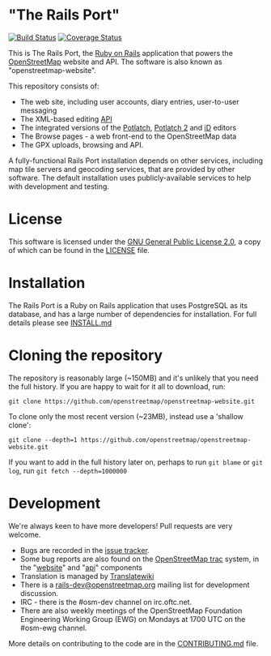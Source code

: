 # "The Rails Port"

[![Build Status](https://travis-ci.org/openstreetmap/openstreetmap-website.svg?branch=master)](https://travis-ci.org/openstreetmap/openstreetmap-website)
[![Coverage Status](https://coveralls.io/repos/openstreetmap/openstreetmap-website/badge.svg?branch=master)](https://coveralls.io/r/openstreetmap/openstreetmap-website?branch=master)

This is The Rails Port, the [Ruby on Rails](http://rubyonrails.org/)
application that powers the [OpenStreetMap](http://www.openstreetmap.org) website and API.
The software is also known as "openstreetmap-website".

This repository consists of:

* The web site, including user accounts, diary entries, user-to-user messaging
* The XML-based editing [API](http://wiki.openstreetmap.org/wiki/API_v0.6)
* The integrated versions of the [Potlatch](http://wiki.openstreetmap.org/wiki/Potlatch_1), [Potlatch 2](http://wiki.openstreetmap.org/wiki/Potlatch_2) and [iD](http://wiki.openstreetmap.org/wiki/ID) editors
* The Browse pages - a web front-end to the OpenStreetMap data
* The GPX uploads, browsing and API.

A fully-functional Rails Port installation depends on other services, including map tile
servers and geocoding services, that are provided by other software. The default installation
uses publicly-available services to help with development and testing.

# License

This software is licensed under the [GNU General Public License 2.0](http://www.gnu.org/licenses/old-licenses/gpl-2.0.txt),
a copy of which can be found in the [LICENSE](LICENSE) file.

# Installation

The Rails Port is a Ruby on Rails application that uses PostgreSQL as its database, and has a large
number of dependencies for installation. For full details please see [INSTALL.md](INSTALL.md)

# Cloning the repository

The repository is reasonably large (~150MB) and it's unlikely that you need the full history. If you are happy to wait for it all to download, run:

```
git clone https://github.com/openstreetmap/openstreetmap-website.git
```

To clone only the most recent version (~23MB), instead use a 'shallow clone':

```
git clone --depth=1 https://github.com/openstreetmap/openstreetmap-website.git
```

If you want to add in the full history later on, perhaps to run `git blame` or `git log`, run `git fetch --depth=1000000`

# Development

We're always keen to have more developers! Pull requests are very welcome.

* Bugs are recorded in the [issue tracker](https://github.com/openstreetmap/openstreetmap-website/issues).
* Some bug reports are also found on the [OpenStreetMap trac](https://trac.openstreetmap.org/) system, in the "[website](https://trac.openstreetmap.org/query?status=new&status=assigned&status=reopened&component=website&order=priority)" and "[api](https://trac.openstreetmap.org/query?status=new&status=assigned&status=reopened&component=api&order=priority)" components
* Translation is managed by [Translatewiki](https://translatewiki.net/wiki/Translating:OpenStreetMap)
* There is a [rails-dev@openstreetmap.org](http://lists.openstreetmap.org/listinfo/rails-dev) mailing list for development discussion.
* IRC - there is the #osm-dev channel on irc.oftc.net.
* There are also weekly meetings of the OpenStreetMap Foundation Engineering Working Group (EWG) on Mondays at 1700 UTC on the #osm-ewg channel.

More details on contributing to the code are in the [CONTRIBUTING.md](CONTRIBUTING.md) file.
